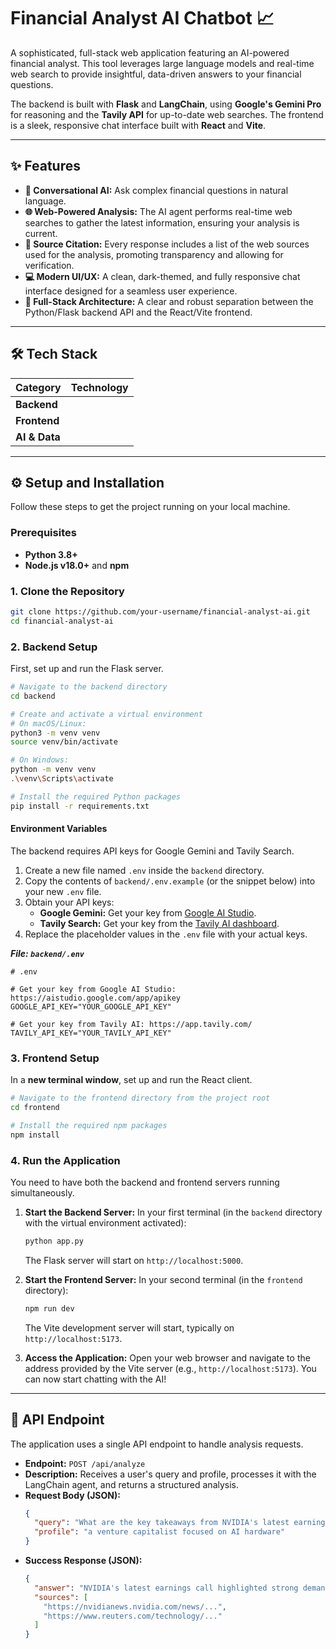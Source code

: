 # Financial Analyst AI Chatbot 📈

A sophisticated, full-stack web application featuring an AI-powered financial analyst. This tool leverages large language models and real-time web search to provide insightful, data-driven answers to your financial questions.

The backend is built with **Flask** and **LangChain**, using **Google's Gemini Pro** for reasoning and the **Tavily API** for up-to-date web searches. The frontend is a sleek, responsive chat interface built with **React** and **Vite**.

-----

## ✨ Features

  * **🤖 Conversational AI:** Ask complex financial questions in natural language.
  * **🌐 Web-Powered Analysis:** The AI agent performs real-time web searches to gather the latest information, ensuring your analysis is current.
  * **🔗 Source Citation:** Every response includes a list of the web sources used for the analysis, promoting transparency and allowing for verification.
  * **💻 Modern UI/UX:** A clean, dark-themed, and fully responsive chat interface designed for a seamless user experience.
  * **🚀 Full-Stack Architecture:** A clear and robust separation between the Python/Flask backend API and the React/Vite frontend.

-----

## 🛠️ Tech Stack

| Category  | Technology                                                                                                                              |
| :-------- | :-------------------------------------------------------------------------------------------------------------------------------------- |
| **Backend** |    |React, Vite, HTML/CSS                                             |
| **Frontend**|    |Python, Flask, python-dotenv, requests, flask_cors                |
| **AI & Data** |   |LangChain, Google Gemini, Tavily Search API, Regular Expressions |

-----

## ⚙️ Setup and Installation

Follow these steps to get the project running on your local machine.

### Prerequisites

  * **Python 3.8+**
  * **Node.js v18.0+** and **npm**

### 1\. Clone the Repository

```bash
git clone https://github.com/your-username/financial-analyst-ai.git
cd financial-analyst-ai
```

### 2\. Backend Setup

First, set up and run the Flask server.

```bash
# Navigate to the backend directory
cd backend

# Create and activate a virtual environment
# On macOS/Linux:
python3 -m venv venv
source venv/bin/activate

# On Windows:
python -m venv venv
.\venv\Scripts\activate

# Install the required Python packages
pip install -r requirements.txt
```

#### Environment Variables

The backend requires API keys for Google Gemini and Tavily Search.

1.  Create a new file named `.env` inside the `backend` directory.
2.  Copy the contents of `backend/.env.example` (or the snippet below) into your new `.env` file.
3.  Obtain your API keys:
      * **Google Gemini:** Get your key from [Google AI Studio](https://aistudio.google.com/app/apikey).
      * **Tavily Search:** Get your key from the [Tavily AI dashboard](https://app.tavily.com/).
4.  Replace the placeholder values in the `.env` file with your actual keys.

***File: `backend/.env`***

```
# .env

# Get your key from Google AI Studio: https://aistudio.google.com/app/apikey
GOOGLE_API_KEY="YOUR_GOOGLE_API_KEY"

# Get your key from Tavily AI: https://app.tavily.com/
TAVILY_API_KEY="YOUR_TAVILY_API_KEY"
```

### 3\. Frontend Setup

In a **new terminal window**, set up and run the React client.

```bash
# Navigate to the frontend directory from the project root
cd frontend

# Install the required npm packages
npm install
```

### 4\. Run the Application

You need to have both the backend and frontend servers running simultaneously.

1.  **Start the Backend Server:**
    In your first terminal (in the `backend` directory with the virtual environment activated):

    ```bash
    python app.py
    ```

    The Flask server will start on `http://localhost:5000`.

2.  **Start the Frontend Server:**
    In your second terminal (in the `frontend` directory):

    ```bash
    npm run dev
    ```

    The Vite development server will start, typically on `http://localhost:5173`.

3.  **Access the Application:**
    Open your web browser and navigate to the address provided by the Vite server (e.g., `http://localhost:5173`). You can now start chatting with the AI\!

-----

## 📝 API Endpoint

The application uses a single API endpoint to handle analysis requests.

  * **Endpoint:** `POST /api/analyze`
  * **Description:** Receives a user's query and profile, processes it with the LangChain agent, and returns a structured analysis.
  * **Request Body (JSON):**
    ```json
    {
      "query": "What are the key takeaways from NVIDIA's latest earnings call?",
      "profile": "a venture capitalist focused on AI hardware"
    }
    ```
  * **Success Response (JSON):**
    ```json
    {
      "answer": "NVIDIA's latest earnings call highlighted strong demand for its data center GPUs... [full analysis here]",
      "sources": [
        "https://nvidianews.nvidia.com/news/...",
        "https://www.reuters.com/technology/..."
      ]
    }
    ```
